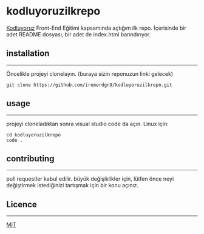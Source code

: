 # kodluyoruzilkrepo
[Kodluyoruz](kodluyoruz.org) Front-End Eğitimi kapsamında açtığım ilk repo.
İçerisinde bir adet README dosyası, bir adet de index.html barındırıyor.
## installation
***
Öncelikle projeyi clonelayın. (buraya sizin reponuzun linki gelecek)

```
git clone https://github.com/iremerdgn9/kodluyoruzilkrepo.git 
```

## usage
-------------------------------------------------------------------
projeyi cloneladıktan sonra visual studio code da açın.
Linux için:

``` 
cd kodluyoruzilkrepo
code .
```

## contributing
***
pull requestler kabul edilir. büyük değişiklikler için, lütfen önce neyi değiştirmek istediğinizi tartışmak için bir konu açınız.
## Licence
***
[MIT](https://choosealicense.com/licenses/mit/)
